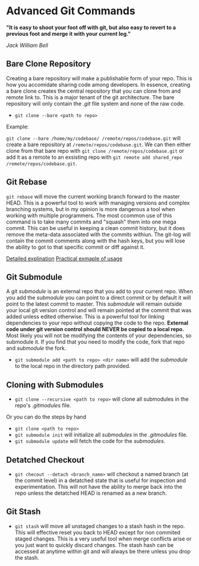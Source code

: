Advanced Git Commands
=====================

**"It is easy to shoot your foot off with git, but also easy to revert to a previous foot and merge it with your current leg."**

*Jack William Bell*

Bare Clone Repository
---------------------
Creating a bare repository will make a publishable form of your repo. This is how you accomidate sharing code among developers. In essence, creating a bare clone creates the central repository that you can clone from and remote link to. This is a major tenant of the git architecture. The bare repository will only contain the *.git* file system and none of the raw code.
- ```git clone --bare <path to repo>```

Example:

```git clone --bare /home/my/codebase/ /remote/repos/codebase.git``` will create a bare repository at ```/remote/repos/codebase.git```. We can then either clone from that bare repo with ```git clone /remote/repos/codebase.git``` or add it as a remote to an exsisting repo with ```git remote add shared_repo /remote/repos/codebase.git```.

Git Rebase
----------
```git rebase``` will move the current working branch forward to the master HEAD. This is a powerful tool to work with managing versions and complex branching systems, but in my opinion is more dangerous a tool when working with multiple programmers. The most ccommon use of this command is to take many commits and "squash" them into one mega commit. This can be useful in keeping a clean commit history, but it does remove the meta-data associated with the commits withiun. The git-log will contain the commit comments along with the hash keys, but you will lose the ability to got to that specific commit or diff against it.

[Detailed explination](http://git-scm.com/docs/git-rebase)
[Practical exmaple of usage](https://ariejan.net/2011/07/05/git-squash-your-latests-commits-into-one)

Git Submodule
-------------
A git *submodule* is an external repo that you add to your current repo. When you add the *submodule* you can point to a direct commit or by default it will point to the latest commit to master. This *submodule* will remain outside your local git version control and will remain pointed at the commit that was added unless edited otherwise. This is a powerful tool for linking dependencies to your repo without copying the code to the repo. **External code under git version control should NEVER be copied to a local repo.** Most likely you will not be modifying the contents of your dependencies, so submodule it. If you find that you need to modify the code, fork that repo and *submodule* the fork.
- ```git submodule add <path to repo> <dir name>``` will add the *submodule* to the local repo in the directory path provided.

Cloning with Submodules
-----------------------
- ```git clone --recursive <path to repo>``` will clone all submodules in the repo's *.gitmodules* file.

Or you can do the steps by hand

- ```git clone <path to repo>```
- ```git submodule init``` will initialize all *submodules* in the *.gitmodules* file. 
- ```git submodule update``` will fetch the code for the *submodules*.

Detatched Checkout
------------------
- ```git checout --detach <branch_name>``` will checkout a named branch (at the commit level) in a detatched state that is useful for inspection and experimentation. This will not have the ability to merge back into the repo unless the detatched HEAD is renamed as a new branch.

Git Stash
---------
- ```git stash``` will move all unstaged changes to a stash hash in the repo. This will effective reset you back to HEAD except for non commited staged changes. This is a very useful tool when merge conflicts arise or you just want to quickly discard changes. The stash hash can be accessed at anytime within git and will always be there unless you drop the stash.

